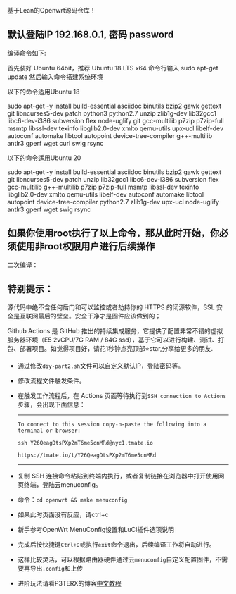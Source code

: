 基于Lean的Openwrt源码仓库！

默认登陆IP 192.168.0.1, 密码 password
------
编译命令如下:

首先装好 Ubuntu 64bit，推荐 Ubuntu 18 LTS x64
命令行输入
sudo apt-get update
然后输入命令搭建系统环境

以下的命令适用Ubuntu 18

sudo apt-get -y install build-essential asciidoc binutils bzip2 gawk gettext git libncurses5-dev patch python3 python2.7 unzip zlib1g-dev lib32gcc1 libc6-dev-i386 subversion flex node-uglify git gcc-multilib p7zip p7zip-full msmtp libssl-dev texinfo libglib2.0-dev xmlto qemu-utils upx-ucl libelf-dev autoconf automake libtool autopoint device-tree-compiler g++-multilib antlr3 gperf wget curl swig rsync

以下的命令适用Ubuntu 20

sudo apt-get -y install build-essential asciidoc binutils bzip2 gawk gettext git libncurses5-dev patch unzip lib32gcc1 libc6-dev-i386 subversion flex gcc-multilib g++-multilib p7zip p7zip-full msmtp libssl-dev texinfo libglib2.0-dev xmlto qemu-utils libelf-dev autoconf automake libtool autopoint device-tree-compiler python2.7 zlib1g-dev upx-ucl node-uglify antlr3 gperf wget swig rsync

如果你使用root执行了以上命令，那从此时开始，你必须使用非root权限用户进行后续操作
------
二次编译：


特别提示：
------
源代码中绝不含任何后门和可以监控或者劫持你的 HTTPS 的闭源软件，SSL 安全是互联网最后的壁垒。安全干净才是固件应该做到的；

Github Actions 是 GitHub 推出的持续集成服务，它提供了配置非常不错的虚拟服务器环境（E5 2vCPU/7G RAM / 84G ssd），基于它可以进行构建、测试、打包、部署项目。如觉得项目好，请花1秒钟点亮顶部⭐star,分享给更多的朋友.

- 通过修改`diy-part2.sh`文件可以自定义默认IP，登陆密码等。
- 修改流程文件触发条件。
- 在触发工作流程后，在 Actions 页面等待执行到`SSH connection to Actions`步骤，会出现下面信息：  
  ***
  `To connect to this session copy-n-paste the following into a terminal or browser:` 
  
  `ssh Y26QeagDtsPXp2mT6me5cnMRd@nyc1.tmate.io`    
  
  `https://tmate.io/t/Y26QeagDtsPXp2mT6me5cnMRd`     
  ***
- 复制 SSH 连接命令粘贴到终端内执行，或者复制链接在浏览器中打开使用网页终端，登陆云menuconfig。
- 命令：`cd openwrt && make menuconfig`
- 如果此时页面没有反应，请ctrl+c
- 新手参考OpenWrt MenuConfig设置和LuCI插件选项说明
- 完成后按快捷键`Ctrl+D`或执行`exit`命令退出，后续编译工作将自动进行。
- 这样比较灵活，可以根据路由器硬件通过云`menuconfig`自定义配置固件，不需要再导出`.config`和上传
- 进阶玩法请看P3TERX的博客[中文教程](https://p3terx.com/archives/build-openwrt-with-github-actions.html)
